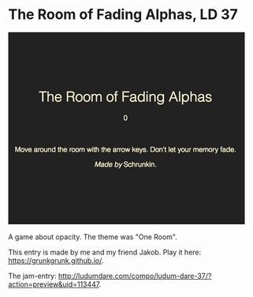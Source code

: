 # The Room of Fading Alphas, LD 37
![gameplay :D](play.gif)

A game about opacity. The theme was "One Room". 

This entry is made by me and my friend Jakob. Play it here: https://grunkgrunk.github.io/.

The jam-entry: http://ludumdare.com/compo/ludum-dare-37/?action=preview&uid=113447.
